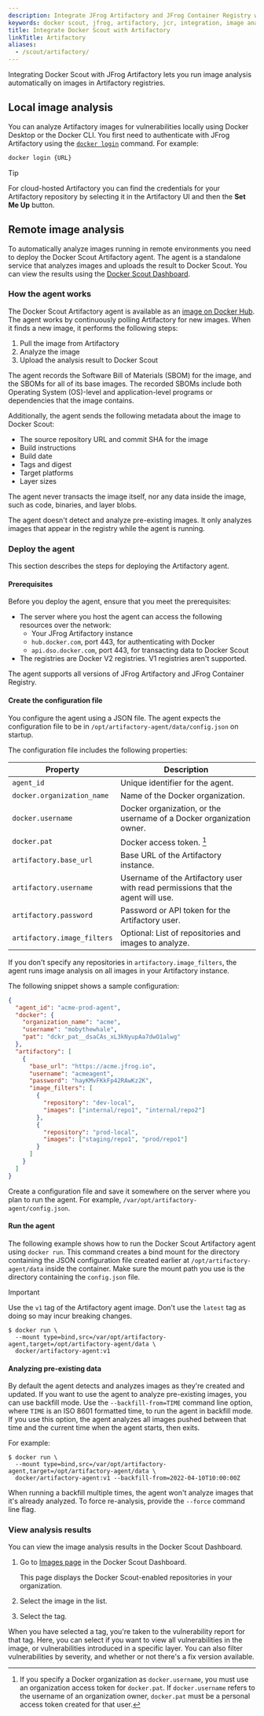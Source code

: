 ```yaml
---
description: Integrate JFrog Artifactory and JFrog Container Registry with Docker Scout
keywords: docker scout, jfrog, artifactory, jcr, integration, image analysis, security, cves
title: Integrate Docker Scout with Artifactory
linkTitle: Artifactory
aliases:
  - /scout/artifactory/
---
```


Integrating Docker Scout with JFrog Artifactory lets you run image analysis
automatically on images in Artifactory registries.

## Local image analysis

You can analyze Artifactory images for vulnerabilities locally using Docker Desktop or the Docker CLI. You first need to authenticate with JFrog Artifactory using the [`docker login`](/reference/cli/docker/login/) command. For example:

```bash
docker login {URL}
```

> [!TIP]
>
> For cloud-hosted Artifactory you can find the credentials for your Artifactory repository by
> selecting it in the Artifactory UI and then the **Set Me Up** button.

## Remote image analysis

To automatically analyze images running in remote environments you need to deploy the Docker Scout Artifactory agent. The agent is a
standalone service that analyzes images and uploads the result to Docker Scout.
You can view the results using the
[Docker Scout Dashboard](https://scout.docker.com/).

### How the agent works

The Docker Scout Artifactory agent is available as an
[image on Docker Hub](https://hub.docker.com/r/docker/artifactory-agent). The agent works by continuously polling
Artifactory for new images. When it finds a new image, it performs the following
steps:

1. Pull the image from Artifactory
2. Analyze the image
3. Upload the analysis result to Docker Scout

The agent records the Software Bill of Materials (SBOM) for the image, and the
SBOMs for all of its base images. The recorded SBOMs include both Operating
System (OS)-level and application-level programs or dependencies that the image
contains.

Additionally, the agent sends the following metadata about the image to Docker Scout:

- The source repository URL and commit SHA for the image
- Build instructions
- Build date
- Tags and digest
- Target platforms
- Layer sizes

The agent never transacts the image
itself, nor any data inside the image, such as code, binaries, and layer blobs.

The agent doesn't detect and analyze pre-existing images. It only analyzes
images that appear in the registry while the agent is running.

### Deploy the agent

This section describes the steps for deploying the Artifactory agent.

#### Prerequisites

Before you deploy the agent, ensure that you meet the prerequisites:

- The server where you host the agent can access the following resources over
  the network:
  - Your JFrog Artifactory instance
  - `hub.docker.com`, port 443, for authenticating with Docker
  - `api.dso.docker.com`, port 443, for transacting data to Docker Scout
- The registries are Docker V2 registries. V1 registries aren't supported.

The agent supports all versions of JFrog Artifactory and JFrog Container
Registry.

#### Create the configuration file

You configure the agent using a JSON file. The agent expects the configuration
file to be in `/opt/artifactory-agent/data/config.json` on startup.

The configuration file includes the following properties:

| Property                    | Description                                                                     |
| --------------------------- | ------------------------------------------------------------------------------- |
| `agent_id`                  | Unique identifier for the agent.                                                |
| `docker.organization_name`  | Name of the Docker organization.                                                |
| `docker.username`           | Docker organization, or the username of a Docker organization owner.            |
| `docker.pat`                | Docker access token. [^1]                                                       |
| `artifactory.base_url`      | Base URL of the Artifactory instance.                                           |
| `artifactory.username`      | Username of the Artifactory user with read permissions that the agent will use. |
| `artifactory.password`      | Password or API token for the Artifactory user.                                 |
| `artifactory.image_filters` | Optional: List of repositories and images to analyze.                           |

[^1]:
    If you specify a Docker organization as `docker.username`, you must use an
    organization access token for `docker.pat`. If `docker.username` refers to
    the username of an organization owner, `docker.pat` must be a personal
    access token created for that user.

If you don't specify any repositories in `artifactory.image_filters`, the agent
runs image analysis on all images in your Artifactory instance.

The following snippet shows a sample configuration:

```json
{
  "agent_id": "acme-prod-agent",
  "docker": {
    "organization_name": "acme",
    "username": "mobythewhale",
    "pat": "dckr_pat__dsaCAs_xL3kNyupAa7dwO1alwg"
  },
  "artifactory": [
    {
      "base_url": "https://acme.jfrog.io",
      "username": "acmeagent",
      "password": "hayKMvFKkFp42RAwKz2K",
      "image_filters": [
        {
          "repository": "dev-local",
          "images": ["internal/repo1", "internal/repo2"]
        },
        {
          "repository": "prod-local",
          "images": ["staging/repo1", "prod/repo1"]
        }
      ]
    }
  ]
}
```

Create a configuration file and save it somewhere on the server where you plan
to run the agent. For example, `/var/opt/artifactory-agent/config.json`.

#### Run the agent

The following example shows how to run the Docker Scout Artifactory agent using
`docker run`. This command creates a bind mount for the directory containing the
JSON configuration file created earlier at `/opt/artifactory-agent/data` inside
the container. Make sure the mount path you use is the directory containing the
`config.json` file.

<!-- prettier-ignore -->
> [!IMPORTANT]
>
> Use the `v1` tag of the Artifactory agent image. Don't use the `latest` tag as
> doing so may incur breaking changes.

```console
$ docker run \
  --mount type=bind,src=/var/opt/artifactory-agent,target=/opt/artifactory-agent/data \
  docker/artifactory-agent:v1
```

#### Analyzing pre-existing data

By default the agent detects and analyzes images as they're created and
updated. If you want to use the agent to analyze pre-existing images, you
can use backfill mode. Use the `--backfill-from=TIME` command line option,
where `TIME` is an ISO 8601 formatted time, to run the agent in backfill mode.
If you use this option, the agent analyzes all images pushed between that
time and the current time when the agent starts, then exits.

For example:

```console
$ docker run \
  --mount type=bind,src=/var/opt/artifactory-agent,target=/opt/artifactory-agent/data \
  docker/artifactory-agent:v1 --backfill-from=2022-04-10T10:00:00Z
```

When running a backfill multiple times, the agent won't analyze images that
it's already analyzed. To force re-analysis, provide the `--force` command
line flag.

### View analysis results

You can view the image analysis results in the Docker Scout Dashboard.

1. Go to [Images page](https://scout.docker.com/reports/images/) in the Docker Scout Dashboard.

   This page displays the Docker Scout-enabled repositories in your organization.

2. Select the image in the list.
3. Select the tag.

When you have selected a tag, you're taken to the vulnerability report for that
tag. Here, you can select if you want to view all vulnerabilities in the image,
or vulnerabilities introduced in a specific layer. You can also filter
vulnerabilities by severity, and whether or not there's a fix version available.
